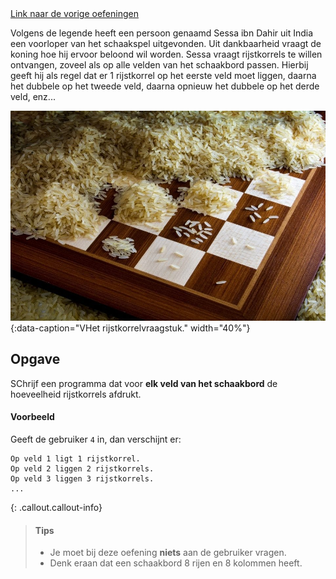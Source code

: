 <div class="text-end">
    <a class="btn btn-filled with-icon" href="https://dodona.be/nl/courses/2419/#series-27454-hoofdstuk-3-begrensde-herhaling-for-statement" target="_blank"><i class="mdi mdi-backburger mdi-24" title="link"></i>Link naar de vorige oefeningen</a>
</div>

Volgens de legende heeft een persoon genaamd Sessa ibn Dahir uit India een voorloper van het schaakspel uitgevonden. Uit dankbaarheid vraagt de koning hoe hij ervoor beloond wil worden. Sessa vraagt rijstkorrels te willen ontvangen, zoveel als op alle velden van het schaakbord passen. Hierbij geeft hij als regel dat er 1 rijstkorrel op het eerste veld moet liggen, daarna het dubbele op het tweede veld, daarna opnieuw het dubbele op het derde veld, enz...

![Het rijstkorrelvraagstuk.](media/image.jpg "Het rijstkorrelvraagstuk."){:data-caption="VHet rijstkorrelvraagstuk." width="40%"}

## Opgave
SChrijf een programma dat voor **elk veld van het schaakbord** de hoeveelheid rijstkorrels afdrukt. 

#### Voorbeeld
Geeft de gebruiker `4` in, dan verschijnt er:
```
Op veld 1 ligt 1 rijstkorrel.
Op veld 2 liggen 2 rijstkorrels.
Op veld 3 liggen 3 rijstkorrels.
...
```

{: .callout.callout-info}
>#### Tips
> - Je moet bij deze oefening **niets** aan de gebruiker vragen.
> - Denk eraan dat een schaakbord 8 rijen en 8 kolommen heeft. 

